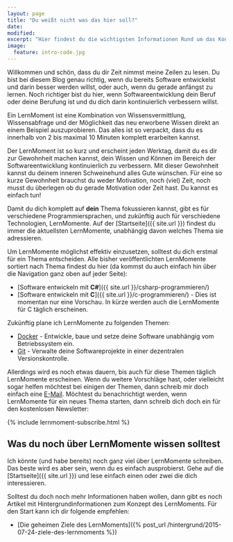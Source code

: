 ```yaml
---
layout: page
title: "Du weißt nicht was das hier soll?"
date: 
modified:
excerpt: "Hier findest du die wichtigsten Informationen Rund um das Konzept des LernMoments."
image:
  feature: intro-code.jpg
---
```


Willkommen und schön, dass du dir Zeit nimmst meine Zeilen zu lesen. Du bist bei diesem Blog genau richtig, wenn du bereits Software entwickelst und darin besser werden willst, oder auch, wenn du gerade anfängst zu lernen. Noch richtiger bist du hier, wenn Softwareentwicklung dein Beruf oder deine Berufung ist und du dich darin kontinuierlich verbessern willst.

Ein LernMoment ist eine Kombination von Wissensvermittlung, Wissensabfrage und der Möglichkeit das neu erworbene Wissen direkt an einem Beispiel auszuprobieren. Das alles ist so verpackt, dass du es innerhalb von 2 bis maximal 10 Minuten komplett erarbeiten kannst.

Der LernMoment ist so kurz und erscheint jeden Werktag, damit du es dir zur Gewohnheit machen kannst, dein Wissen und Können im Bereich der Softwareentwicklung kontinuierlich zu verbessern. Mit dieser Gewohnheit kannst du deinem inneren Schweinehund alles Gute wünschen. Für eine so kurze Gewohnheit brauchst du weder Motivation, noch (viel) Zeit, noch musst du überlegen ob du gerade Motivation oder Zeit hast. Du kannst es einfach tun!

Damit du dich komplett auf **dein** Thema fokussieren kannst, gibt es für verschiedene Programmiersprachen, und zukünftig auch für verschiedene Technologien, LernMomente. Auf der [Startseite]({{ site.url }}) findest du immer die aktuellsten LernMomente, unabhängig davon welches Thema sie adressieren. 

Um LernMomente möglichst effektiv einzusetzen, solltest du dich erstmal für ein Thema entscheiden. Alle bisher veröffentlichten LernMomente sortiert nach Thema findest du hier (da kommst du auch einfach hin über die Navigation ganz oben auf jeder Seite):

-	[Software entwickeln mit **C#**]({{ site.url }}/csharp-programmieren/)
-	[Software entwickeln mit **C**]({{ site.url }}/c-programmieren/) - Dies ist momentan nur eine Vorschau. In kürze werden auch die LernMomente für C täglich erscheinen.

Zukünftig plane ich LernMomente zu folgenden Themen:

-	[Docker](http://www.docker.com) - Entwickle, baue und setze deine Software unabhängig vom Betriebssystem ein.
-	[Git](http://www.git.com) - Verwalte deine Softwareprojekte in einer dezentralen Versionskontrolle.

Allerdings wird es noch etwas dauern, bis auch für diese Themen täglich LernMomente erscheinen. Wenn du weitere Vorschläge hast, oder vielleicht sogar helfen möchtest bei einigen der Themen, dann schreib mir doch einfach eine [E-Mail](jan@lernmoment.de). Möchtest du benachrichtigt werden, wenn LernMomente für ein neues Thema starten, dann schreib dich doch ein für den kostenlosen Newsletter:

{% include lernmoment-subscribe.html %}

## Was du noch über LernMomente wissen solltest

Ich könnte (und habe bereits) noch ganz viel über LernMomente schreiben. Das beste wird es aber sein, wenn du es einfach ausprobierst. Gehe auf die [Startseite]({{ site.url }}) und lese einfach einen oder zwei die dich interessieren. 

Solltest du doch noch mehr Informationen haben wollen, dann gibt es noch Artikel mit Hintergrundinformationen zum Konzept des LernMoments. Für den Start kann ich dir folgende empfehlen:

-	[Die geheimen Ziele des LernMoments]({% post_url /hintergrund/2015-07-24-ziele-des-lernmoments %})

